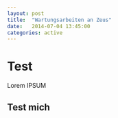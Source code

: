 ```yaml
---
layout: post
title:  "Wartungsarbeiten an Zeus"
date:   2014-07-04 13:45:00
categories: active
---
```


Test
====

Lorem IPSUM

Test mich
---------

